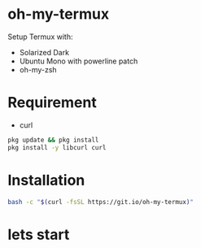 # oh-my-termux

Setup Termux with:

 - Solarized Dark
 - Ubuntu Mono with powerline patch
 - oh-my-zsh

# Requirement
- curl
```bash
pkg update && pkg install
pkg install -y libcurl curl
```

# Installation
```bash
bash -c "$(curl -fsSL https://git.io/oh-my-termux)"
```
# lets start
```nano .zshrc
```
